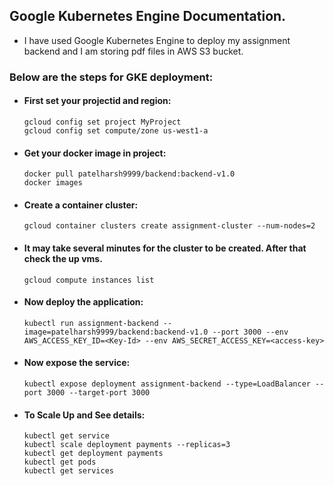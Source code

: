 ## Google Kubernetes Engine Documentation.

* I have used Google Kubernetes Engine to deploy my assignment backend and I am storing pdf files in AWS S3 bucket.

### Below are the steps for GKE deployment:


* #### First set your projectid and region:

      gcloud config set project MyProject  
      gcloud config set compute/zone us-west1-a  

* #### Get your docker image in project:

      docker pull patelharsh9999/backend:backend-v1.0
      docker images

* #### Create a container cluster:

      gcloud container clusters create assignment-cluster --num-nodes=2
      
* #### It may take several minutes for the cluster to be created. After that check the up vms.
    
      gcloud compute instances list
      
* #### Now deploy the application:

      kubectl run assignment-backend --image=patelharsh9999/backend:backend-v1.0 --port 3000 --env AWS_ACCESS_KEY_ID=<Key-Id> --env AWS_SECRET_ACCESS_KEY=<access-key>
      
* #### Now expose the service:

      kubectl expose deployment assignment-backend --type=LoadBalancer --port 3000 --target-port 3000
      
* #### To Scale Up and See details:

      kubectl get service
      kubectl scale deployment payments --replicas=3
      kubectl get deployment payments
      kubectl get pods
      kubectl get services
      
